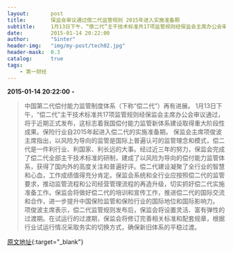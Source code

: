 ```yaml
---
layout:       post
title:        保监会审议通过偿二代监管规则 2015年进入实施准备期
subtitle:     1月13日下午，“偿二代”主干技术标准共17项监管规则经保监会主席办公会审议通过，将于近期正式发布。
date:         2015-01-14 20:22:00
author:       "Sinter"
header-img:   "img/my-post/tech02.jpg"
header-mask:  0.3
catalog:      true
tags:
    - 第一财经
---
```


**2015-01-14 20:22:00**  **-**

> 中国第二代偿付能力监管制度体系（下称“偿二代”）再有进展。
1月13日下午，“偿二代”主干技术标准共17项监管规则经保监会主席办公会审议通过，将于近期正式发布，这标志着我国偿付能力监管新体系建设取得重大阶段性成果。保险行业自2015年起进入偿二代的实施准备期。
保监会主席项俊波主席指出，以风险为导向的监管是国际上普遍认可的监管理念和模式，偿二代是一件利行业、利国家、利长远的大事。经过近三年的努力，保监会完成了偿二代全部主干技术标准的研制，建成了以风险为导向的偿付能力监管体系，获得了国内外的高度关注和普遍好评。偿二代建设凝聚了全行业的智慧和心血，工作成绩值得充分肯定。保监会系统和全行业应按照偿二代的监管要求，推动监管流程和公司经营管理流程的再造升级，切实抓好偿二代实施准备工作。保监会将做好偿二代的培训和宣传工作，推进偿二代的国际交流和合作，进一步提升中国保险监管和保险行业的国际地位和国际影响力。
项俊波主席表示，偿二代监管规则发布后，保监会将设置灵活、富有弹性的过渡期。在试运行的过渡期，保监会将修订完善相关标准和配套规章，根据行业试运行情况采取务实的切换方式，确保新旧体系的平稳过渡。

[原文地址](http://www.yicai.com/news/4063614.html){:target="_blank"}



